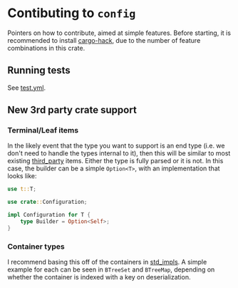 # Contibuting to `config`

Pointers on how to contribute, aimed at simple features. Before starting, it is recommended to install [cargo-hack], due to the number of feature combinations in this crate.

## Running tests

See [test.yml](./.github/workflows/test.yml).

## New 3rd party crate support

### Terminal/Leaf items

In the likely event that the type you want to support is an end type (i.e. we don't need to handle the types internal to it), then this will be similar to most existing [third_party] items. Either the type is fully parsed or it is not. In this case, the builder can be a simple `Option<T>`, with an implementation that looks like:

```rust
use t::T;

use crate::Configuration;

impl Configuration for T {
    type Builder = Option<Self>;
}
```

### Container types

I recommend basing this off of the containers in [std_impls]. A simple example for each can be seen in `BTreeSet` and `BTreeMap`, depending on whether the container is indexed with a key on deserialization.

[cargo-hack]: https://github.com/taiki-e/cargo-hack
[third_party]: ./src/third_party.rs
[std_impls]: ./src/std_impls.rs

